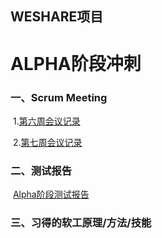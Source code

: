 ## WESHARE项目

# ALPHA阶段冲刺

### 一、Scrum Meeting

​	1.[第六周会议记录](./week6.html)

​	2.[第七周会议记录](./week7.html)

### 二、测试报告

​	[Alpha阶段测试报告](./alphaTesting.html)

### 三、习得的软工原理/方法/技能

​	